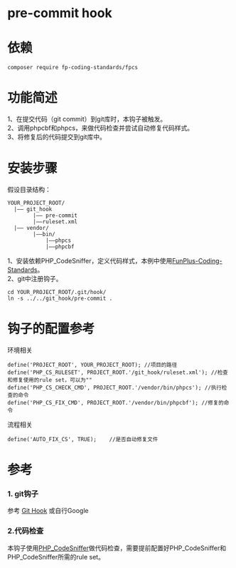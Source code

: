 pre-commit hook
==================

依赖
=======

	composer require fp-coding-standards/fpcs

功能简述
========
1、在提交代码（git commit）到git库时，本钩子被触发。  
2、调用phpcbf和phpcs，来做代码检查并尝试自动修复代码样式。  
3、将修复后的代码提交到git库中。  


安装步骤
========
假设目录结构：

    YOUR_PROJECT_ROOT/
      |—— git_hook
      		|—— pre-commit
      		|——ruleset.xml
      |—— vendor/
            |——bin/
                |——phpcs
                |——phpcbf

1、安装依赖PHP_CodeSniffer，定义代码样式，本例中使用[FunPlus-Coding-Standards](https://github.com/funplus/FunPlus-Coding-Standards)。  
2、git中注册钩子。

    cd YOUR_PROJECT_ROOT/.git/hook/
    ln -s ../../git_hook/pre-commit .



钩子的配置参考
==============
环境相关

    define('PROJECT_ROOT', YOUR_PROJECT_ROOT); //项目的路径
    define('PHP_CS_RULESET', PROJECT_ROOT.'/git_hook/ruleset.xml'); //检查和修复使用的rule set，可以为""
    define('PHP_CS_CHECK_CMD', PROJECT_ROOT.'/vendor/bin/phpcs'); //执行检查的命令
    define('PHP_CS_FIX_CMD', PROJECT_ROOT.'/vendor/bin/phpcbf'); //修复的命令
流程相关

    define('AUTO_FIX_CS', TRUE);    //是否自动修复文件

参考
====

### 1. git钩子

参考 [Git Hook](http://githooks.com/) 或自行Google


### 2.代码检查

本钩子使用[PHP_CodeSniffer](https://github.com/squizlabs/PHP_CodeSniffer)做代码检查，需要提前配置好PHP_CodeSniffer和PHP_CodeSniffer所需的rule set。


